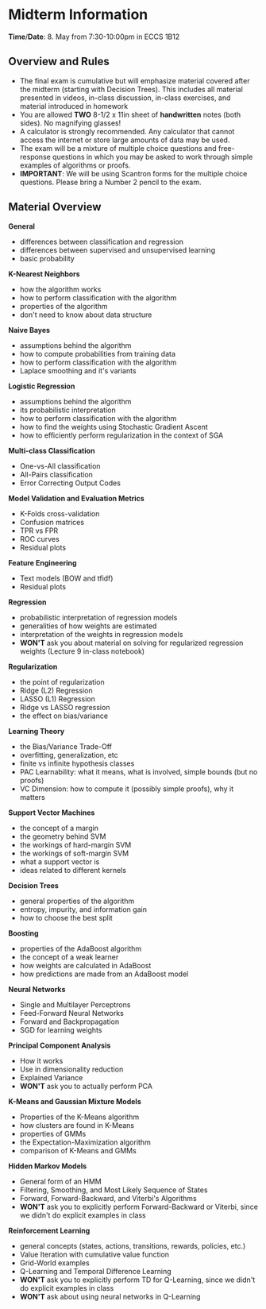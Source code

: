 Midterm Information 
=

**Time**/**Date**: 8. May from 7:30-10:00pm in ECCS 1B12  

Overview and Rules  
--------
- The final exam is cumulative but will emphasize material covered after the midterm (starting with Decision Trees). This includes all material presented in videos, in-class discussion, in-class exercises, and material introduced in homework
- You are allowed **TWO** 8-1/2 x 11in sheet of **handwritten** notes (both sides).  No magnifying glasses! 
- A calculator is strongly recommended.   Any calculator that cannot access the internet or store large amounts of data may be used. 
- The exam will be a mixture of multiple choice questions and free-response questions in which you may be asked to work through simple examples of algorithms or proofs. 
- **IMPORTANT**: We will be using Scantron forms for the multiple choice questions.  Please bring a Number 2 pencil to the exam. 


Material Overview 
---

**General**
- differences between classification and regression 
- differences between supervised and unsupervised learning 
- basic probability 

**K-Nearest Neighbors**
- how the algorithm works 
- how to perform classification with the algorithm 
- properties of the algorithm 
- don't need to know about data structure

**Naive Bayes**
- assumptions behind the algorithm 
- how to compute probabilities from training data 
- how to perform classification with the algorithm 
- Laplace smoothing and it's variants 

**Logistic Regression**
- assumptions behind the algorithm 
- its probabilistic interpretation 
- how to perform classification with the algorithm 
- how to find the weights using Stochastic Gradient Ascent 
- how to efficiently perform regularization in the context of SGA 

**Multi-class Classification**
- One-vs-All classification 
- All-Pairs classification 
- Error Correcting Output Codes 

**Model Validation and Evaluation Metrics**
- K-Folds cross-validation 
- Confusion matrices
- TPR vs FPR 
- ROC curves 
- Residual plots 

**Feature Engineering** 
- Text models (BOW and tfidf)
- Residual plots 

**Regression**
- probabilistic interpretation of regression models 
- generalities of how weights are estimated 
- interpretation of the weights in regression models 
- **WON'T** ask you about material on solving for regularized regression weights (Lecture 9 in-class notebook)

**Regularization** 
- the point of regularization 
- Ridge (L2) Regression 
- LASSO (L1) Regression 
- Ridge vs LASSO regression 
- the effect on bias/variance 

**Learning Theory**
- the Bias/Variance Trade-Off
- overfitting, generalization, etc 
- finite vs infinite hypothesis classes 
- PAC Learnability: what it means, what is involved, simple bounds (but no proofs) 
- VC Dimension: how to compute it (possibly simple proofs), why it matters 

**Support Vector Machines** 
- the concept of a margin 
- the geometry behind SVM 
- the workings of hard-margin SVM 
- the workings of soft-margin SVM 
- what a support vector is 
- ideas related to different kernels 

**Decision Trees** 
- general properties of the algorithm 
- entropy, impurity, and information gain 
- how to choose the best split 

**Boosting**
- properties of the AdaBoost algorithm 
- the concept of a weak learner 
- how weights are calculated in AdaBoost 
- how predictions are made from an AdaBoost model 

**Neural Networks**
- Single and Multilayer Perceptrons
- Feed-Forward Neural Networks 
- Forward and Backpropagation 
- SGD for learning weights 

**Principal Component Analysis**
- How it works 
- Use in dimensionality reduction 
- Explained Variance 
- **WON'T** ask you to actually perform PCA 

**K-Means and Gaussian Mixture Models** 
- Properties of the K-Means algorithm 
- how clusters are found in K-Means 
- properties of GMMs
- the Expectation-Maximization algorithm 
- comparison of K-Means and GMMs

**Hidden Markov Models** 
- General form of an HMM 
- Filtering, Smoothing, and Most Likely Sequence of States
- Forward, Forward-Backward, and Viterbi's Algorithms 
- **WON'T** ask you to explicitly perform Forward-Backward or Viterbi, since we didn't do explicit examples in class

**Reinforcement Learning** 
- general concepts (states, actions, transitions, rewards, policies, etc.)
- Value Iteration with cumulative value function 
- Grid-World examples 
- Q-Learning and Temporal Difference Learning 
- **WON'T** ask you to explicitly perform TD for Q-Learning, since we didn't do explicit examples in class 
- **WON'T** ask about using neural networks in Q-Learning 














